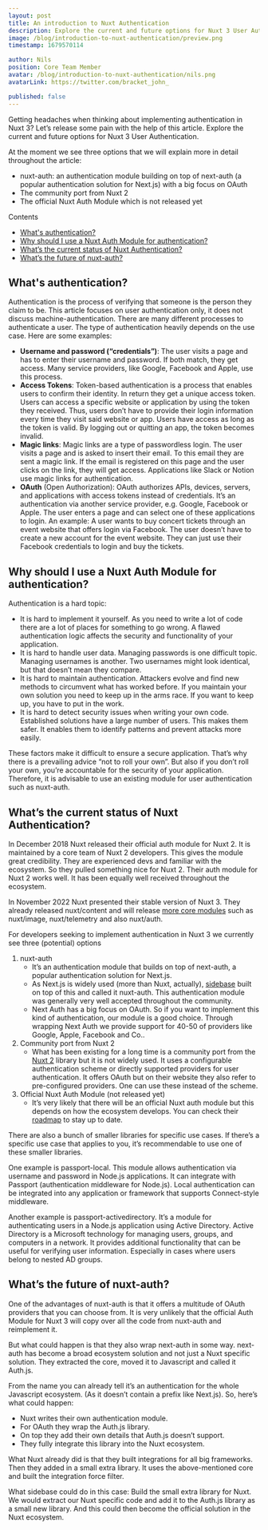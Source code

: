 ```yaml
---
layout: post
title: An introduction to Nuxt Authentication
description: Explore the current and future options for Nuxt 3 User Authentication in this article.
image: /blog/introduction-to-nuxt-authentication/preview.png
timestamp: 1679570114

author: Nils
position: Core Team Member
avatar: /blog/introduction-to-nuxt-authentication/nils.png
avatarLink: https://twitter.com/bracket_john_

published: false
---
```


Getting headaches when thinking about implementing authentication in Nuxt 3? Let’s release some pain with the help of this article. Explore the current and future options for Nuxt 3 User Authentication.

At the moment we see three options that we will explain more in detail throughout the article:

- nuxt-auth: an authentication module building on top of next-auth (a popular authentication solution for Next.js) with a big focus on OAuth
- The community port from Nuxt 2
- The official Nuxt Auth Module which is not released yet

Contents
- [What's authentication?](#whats-authentication)
- [Why should I use a Nuxt Auth Module for authentication?](#why-should-i-use-a-nuxt-auth-module-for-authentication)
- [What’s the current status of Nuxt Authentication?](#whats-the-current-status-of-nuxt-authentication)
- [What’s the future of nuxt-auth?](#whats-the-future-of-nuxt-auth)

## What's authentication?

Authentication is the process of verifying that someone is the person they claim to be. This article focuses on user authentication only, it does not discuss machine-authentication. There are many different processes to authenticate a user. The type of authentication heavily depends on the use case. Here are some examples:

- **Username and password (“credentials”)**: The user visits a page and has to enter their username and password. If both match, they get access. Many service providers, like Google, Facebook and Apple, use this process.
- **Access Tokens**: Token-based authentication is a process that enables users to confirm their identity. In return they get a unique access token. Users can access a specific website or application by using the token they received. Thus, users don’t have to provide their login information every time they visit said website or app. Users have access as long as the token is valid. By logging out or quitting an app, the token becomes invalid.
- **Magic links**: Magic links are a type of passwordless login. The user visits a page and is asked to insert their email. To this email they are sent a magic link. If the email is registered on this page and the user clicks on the link, they will get access. Applications like Slack or Notion use magic links for authentication.
- **OAuth** (Open Authorization): OAuth authorizes APIs, devices, servers, and applications with access tokens instead of credentials. It’s an authentication via another service provider, e.g. Google, Facebook or Apple. The user enters a page and can select one of these applications to login. An example: A user wants to buy concert tickets through an event website that offers login via Facebook. The user doesn’t have to create a new account for the event website. They can just use their Facebook credentials to login and buy the tickets.

## Why should I use a Nuxt Auth Module for authentication?

Authentication is a hard topic:
- It is hard to implement it yourself. As you need to write a lot of code there are a lot of places for something to go wrong. A flawed authentication logic affects the security and functionality of your application.
- It is hard to handle user data. Managing passwords is one difficult topic. Managing usernames is another. Two usernames might look identical, but that doesn’t mean they compare.
- It is hard to maintain authentication. Attackers evolve and find new methods to circumvent what has worked before. If you maintain your own solution you need to keep up in the arms race. If you want to keep up, you have to put in the work.
- It is hard to detect security issues when writing your own code. Established solutions have a large number of users. This makes them safer. It enables them to identify patterns and prevent attacks more easily.

These factors make it difficult to ensure a secure application. That’s why there is a prevailing advice “not to roll your own”. But also if you don’t roll your own, you’re accountable for the security of your application. Therefore, it is advisable to use an existing module for user authentication such as nuxt-auth.

## What’s the current status of Nuxt Authentication?

In December 2018 Nuxt released their official auth module for Nuxt 2. It is maintained by a core team of Nuxt 2 developers. This gives the module great credibility. They are experienced devs and familiar with the ecosystem. So they pulled something nice for Nuxt 2. Their auth module for Nuxt 2 works well. It has been equally well received throughout the ecosystem.

In November 2022 Nuxt presented their stable version of Nuxt 3. They already released nuxt/content and will release [more core modules](https://nuxt.com/docs/community/roadmap#core-modules) such as nuxt/image, nuxt/telemetry and also nuxt/auth.

For developers seeking to implement authentication in Nuxt 3 we currently see three (potential) options

1. nuxt-auth
    - It’s an authentication module that builds on top of next-auth, a popular authentication solution for Next.js.
    - As Next.js is widely used (more than Nuxt, actually), [sidebase](https://github.com/sidebase/docs) built on top of this and called it nuxt-auth. This authentication module was generally very well accepted throughout the community.
    - Next Auth has a big focus on OAuth. So if you want to implement this kind of authentication, our module is a good choice. Through wrapping Next Auth we provide support for 40-50 of providers like Google, Apple, Facebook and Co..
2. Community port from Nuxt 2
    - What has been existing for a long time is a community port from the [Nuxt 2](https://auth.nuxtjs.org/) library but it is not widely used. It uses a configurable authentication scheme or directly supported providers for user authentication. It offers OAuth but on their website they also refer to pre-configured providers. One can use these instead of the scheme.
3. Official Nuxt Auth Module (not released yet)
    - It’s very likely that there will be an official Nuxt auth module but this depends on how the ecosystem develops. You can check their [roadmap](https://nuxt.com/docs/community/roadmap) to stay up to date.

There are also a bunch of smaller libraries for specific use cases. If there’s a specific use case that applies to you, it’s recommendable to use one of these smaller libraries.

One example is passport-local. This module allows authentication via username and password in Node.js applications. It can integrate with Passport (authentication middleware for Node.js). Local authentication can be integrated into any application or framework that supports Connect-style middleware.

Another example is passport-activedirectory. It’s a module for authenticating users in a Node.js application using Active Directory. Active Directory is a Microsoft technology for managing users, groups, and computers in a network. It provides additional functionality that can be useful for verifying user information. Especially in cases where users belong to nested AD groups. 

## What’s the future of nuxt-auth?

One of the advantages of nuxt-auth is that it offers a multitude of OAuth providers that you can choose from. It is very unlikely that the official Auth Module for Nuxt 3 will copy over all the code from nuxt-auth and reimplement it.

But what could happen is that they also wrap next-auth in some way. next-auth has become a broad ecosystem solution and not just a Nuxt specific solution. They extracted the core, moved it to Javascript and called it Auth.js.

From the name you can already tell it’s an authentication for the whole Javascript ecosystem. (As it doesn’t contain a prefix like Next.js). So, here’s what could happen:

- Nuxt writes their own authentication module.
- For OAuth they wrap the Auth.js library. 
- On top they add their own details that Auth.js doesn’t support.
- They fully integrate this library into the Nuxt ecosystem.

What Nuxt already did is that they built integrations for all big frameworks. Then they added in a small extra library. It uses the above-mentioned core and built the integration force filter.

What sidebase could do in this case: Build the small extra library for Nuxt. We would extract our Nuxt specific code and add it to the Auth.js library as a small new library. And this could then become the official solution in the Nuxt ecosystem.

